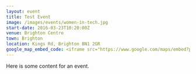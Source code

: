 ```yaml
---
layout: event
title: Test Event
image: /images/events/women-in-tech.jpg
start-date: 2016-03-23T10:20:00Z
venue: Brighton Centre
town: Brighton
location: Kings Rd, Brighton BN1 2GR
google_map_embed_code: <iframe src="https://www.google.com/maps/embed?pb=!1m18!1m12!1m3!1d2520.5345443657734!2d-0.14845754889080984!3d50.82126196835721!2m3!1f0!2f0!3f0!3m2!1i1024!2i768!4f13.1!3m3!1m2!1s0x4875850db52cc47b%3A0xe598787cd9ba9b99!2sThe%20Brighton%20Centre!5e0!3m2!1sen!2suk!4v1568857498911!5m2!1sen!2suk" width="600" height="450" frameborder="0" style="border:0;" allowfullscreen=""></iframe>
---
```


Here is some content for an event.